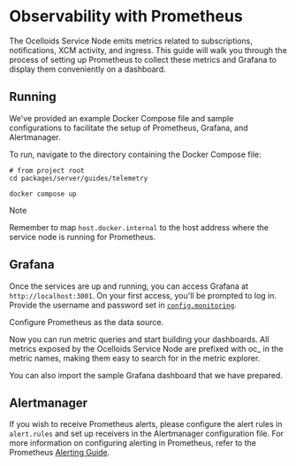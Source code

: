 # Observability with Prometheus

The Ocelloids Service Node emits metrics related to subscriptions, notifications, XCM activity, and ingress. This guide will walk you through the process of setting up Prometheus to collect these metrics and Grafana to display them conveniently on a dashboard.

## Running

We've provided an example Docker Compose file and sample configurations to facilitate the setup of Prometheus, Grafana, and Alertmanager.

To run, navigate to the directory containing the Docker Compose file:

```shell
# from project root
cd packages/server/guides/telemetry
```

```shell
docker compose up
```

> [!NOTE]
> Remember to map `host.docker.internal` to the host address where the service node is running for Prometheus.

## Grafana

Once the services are up and running, you can access Grafana at `http://localhost:3001`. On your first access, you'll be prompted to log in. Provide the username and password set in [`config.monitoring`]().

Configure Prometheus as the data source.

Now you can run metric queries and start building your dashboards. All metrics exposed by the Ocelloids Service Node are prefixed with oc_ in the metric names, making them easy to search for in the metric explorer.

You can also import the sample Grafana dashboard that we have prepared.

## Alertmanager

If you wish to receive Prometheus alerts, please configure the alert rules in `alert.rules` and set up receivers in the Alertmanager configuration file. For more information on configuring alerting in Prometheus, refer to the Prometheus [Alerting Guide](https://prometheus.io/docs/alerting/latest/overview/).